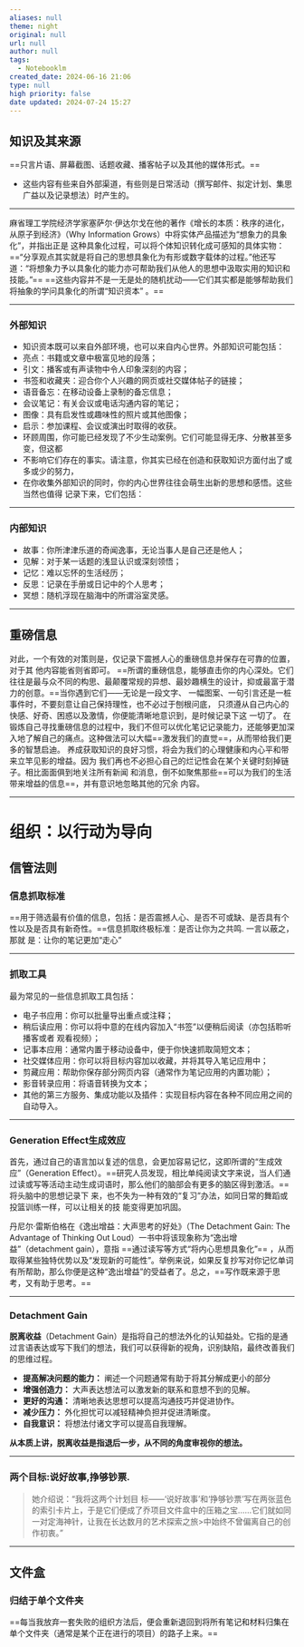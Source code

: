 ```yaml
---
aliases: null
theme: night
original: null
url: null
author: null
tags:
  - Notebooklm
created_date: 2024-06-16 21:06
type: null
high priority: false
date updated: 2024-07-24 15:27
---
```


## 知识及其来源

==只言片语、屏幕截图、话题收藏、播客帖子以及其他的媒体形式。==

- 这些内容有些来自外部渠道，有些则是日常活动（撰写邮件、拟定计划、集思广益以及记录想法）时产生的。

---

麻省理工学院经济学家塞萨尔·伊达尔戈在他的著作《增长的本质：秩序的进化，从原子到经济》（Why Information Grows）中将实体产品描述为“想象力的具象化”，并指出正是 这种具象化过程，可以将个体知识转化成可感知的具体实物：==“分享观点其实就是将自己的思想具象化为有形或数字载体的过程。”他还写道：“将想象力予以具象化的能力亦可帮助我们从他人的思想中汲取实用的知识和技能。”==
==这些内容并不是一无是处的随机扰动——它们其实都是能够帮助我们将抽象的学问具象化的所谓“知识资本” 。==

---

### 外部知识

- 知识资本既可以来自外部环境，也可以来自内心世界。外部知识可能包括：
- 亮点：书籍或文章中极富见地的段落；
- 引文：播客或有声读物中令人印象深刻的内容；
- 书签和收藏夹：迎合你个人兴趣的网页或社交媒体帖子的链接；
- 语音备忘：在移动设备上录制的备忘信息；
- 会议笔记：有关会议或电话沟通内容的笔记；
- 图像：具有启发性或趣味性的照片或其他图像；
- 启示：参加课程、会议或演出时取得的收获。
- 环顾周围，你可能已经发现了不少生动案例。它们可能显得无序、分散甚至多变，但这都
- 不影响它们存在的事实。请注意，你其实已经在创造和获取知识方面付出了或多或少的努力，
- 在你收集外部知识的同时，你的内心世界往往会萌生出新的思想和感悟。这些当然也值得 记录下来，它们包括：

---

### 内部知识

- 故事：你所津津乐道的奇闻逸事，无论当事人是自己还是他人；
- 见解：对于某一话题的浅显认识或深刻领悟；
- 记忆：难以忘怀的生活经历；
- 反思：记录在手册或日记中的个人思考；
- 冥想：随机浮现在脑海中的所谓浴室灵感。

---

## 重磅信息

对此，一个有效的对策则是，仅记录下震撼人心的重磅信息并保存在可靠的位置，对于其 他内容能省则省即可。 ==所谓的重磅信息，能够直击你的内心深处。它们往往是最与众不同的构思、最颠覆常规的异想、最妙趣横生的设计，抑或最富于潜力的创意。==当你遇到它们——无论是一段文字、 一幅图案、一句引言还是一桩事件时，不要刻意让自己保持理性，也不必过于刨根问底， 只须遵从自己内心的快感、好奇、困惑以及激情，你便能清晰地意识到，是时候记录下这 一切了。 在锻炼自己寻找重磅信息的过程中，我们不但可以优化笔记记录能力，还能够更加深入地了解自己的痛点。这种做法可以大幅==激发我们的直觉==，从而带给我们更多的智慧启迪。 养成获取知识的良好习惯，将会为我们的心理健康和内心平和带来立竿见影的增益。因为 我们再也不必担心自己的烂记性会在某个关键时刻掉链子。相比面面俱到地关注所有新闻 和消息，倒不如聚焦那些==可以为我们的生活带来增益的信息==，并有意识地忽略其他的冗余 内容。

---

# 组织：以行动为导向

## 信管法则

### 信息抓取标准

==用于筛选最有价值的信息，包括：是否震撼人心、是否不可或缺、是否具有个性以及是否具有新奇性。==信息抓取终极标准：是否让你为之共鸣.
一言以蔽之，那就 是：让你的笔记更加“走心”

---

### 抓取工具

最为常见的一些信息抓取工具包括：

- 电子书应用：你可以批量导出重点或注释；
- 稍后读应用：你可以将中意的在线内容加入“书签”以便稍后阅读（亦包括聆听播客或者 观看视频）；
- 记事本应用：通常内置于移动设备中，便于你快速抓取简短文本；
- 社交媒体应用：你可以将目标内容加以收藏，并将其导入笔记应用中；
- 剪藏应用：帮助你保存部分网页内容（通常作为笔记应用的内置功能）；
- 影音转录应用：将语音转换为文本；
- 其他的第三方服务、集成功能以及插件：实现目标内容在各种不同应用之间的自动导入。

---

### Generation Effect生成效应

首先，通过自己的语言加以复述的信息，会更加容易记忆，这即所谓的“生成效 应”（Generation Effect）。==研究人员发现，相比单纯阅读文字来说，当人们通过读或写等活动主动生成词语时，那么他们的脑部会有更多的脑区得到激活。==将头脑中的思想记录下 来，也不失为一种有效的“复习”办法，如同日常的舞蹈或投篮训练一样，可以让相关的技 能变得更加巩固。

丹尼尔·雷斯伯格在《逸出增益：大声思考的好处》（The Detachment Gain: The Advantage of Thinking Out Loud）一书中将该现象称为“逸出增益”（detachment gain），意指 ==通过读写等方式“将内心思想具象化”== ，从而取得某些独特优势以及“发现新的可能性”。举例来说，如果反复抄写对你记忆单词有所帮助，那么你便是这种“逸出增益”的受益者了。总之，==写作既来源于思考，又有助于思考。==

---

### Detachment Gain

**脱离收益**（Detachment Gain）是指将自己的想法外化的认知益处。它指的是通过言语表达或写下我们的想法，我们可以获得新的视角，识别缺陷，最终改善我们的思维过程。

- **提高解决问题的能力：** 阐述一个问题通常有助于将其分解成更小的部分
- **增强创造力：** 大声表达想法可以激发新的联系和意想不到的见解。
- **更好的沟通：** 清晰地表达思想可以提高沟通技巧并促进协作。
- **减少压力：** 外化担忧可以减轻精神负担并促进清晰度。
- **自我意识：** 将想法付诸文字可以提高自我理解。

**从本质上讲，脱离收益是指退后一步，从不同的角度审视你的想法。**

---

### 两个目标:说好故事,挣够钞票.

> 她介绍说：“我将这两个计划目 标——‘说好故事’和‘挣够钞票’写在两张蓝色的索引卡片上，于是它们便成了乔项目文件盒中的压箱之宝……它们就如同一对定海神针，让我在长达数月的艺术探索之旅>中始终不曾偏离自己的创作初衷。”

---

## 文件盒

### 归结于单个文件夹

==每当我放弃一套失败的组织方法后，便会重新退回到将所有笔记和材料归集在单个文件夹（通常是某个正在进行的项目）的路子上来。==
